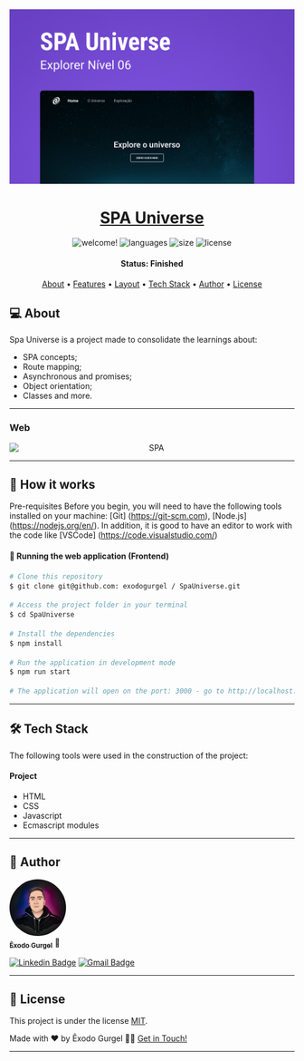 <img src="./assets/capa-SPA.png" /> 

<h1 align="center">
    <a href="#"> SPA Universe </a>
</h1>

<p align="center">
	
  <img src="https://img.shields.io/static/v1?label=PRs&message=welcome&color=49AA26&labelColor=000000" alt="welcome!" />
	
  <img src="https://img.shields.io/github/languages/count/exodogurgel/SpaUniverse" alt="languages" />
	
  <img src="https://img.shields.io/github/repo-size/exodogurgel/SpaUniverse" alt="size" />
    
  <img src="https://img.shields.io/github/license/exodogurgel/SpaUniverse" alt="license" />

  
</p>


<h4 align="center"> 
	 Status: Finished
</h4>

<p align="center">
 <a href="#-about">About</a> •
 <a href="#-Features">Features</a> •
 <a href="#-layout">Layout</a> • 
 <a href="#-tech-stack">Tech Stack</a> • 
 <a href="#-author">Author</a> • 
 <a href="#-license">License</a>

</p>

## 💻 About

Spa Universe is a project made to consolidate the learnings about:

- SPA concepts;
- Route mapping;
- Asynchronous and promises;
- Object orientation;
- Classes and more.

---

### Web

<p align="center" style="display: flex; align-items: flex-start; justify-content: center;">
  <img alt="SPA" title="#SPA" src="./assets/SPA.gif" width="100%">

</p>

---


## 🚀 How it works

Pre-requisites
Before you begin, you will need to have the following tools installed on your machine: [Git] (https://git-scm.com), [Node.js] (https://nodejs.org/en/). In addition, it is good to have an editor to work with the code like [VSCode] (https://code.visualstudio.com/)

#### 🎲 Running the web application (Frontend)

```bash
# Clone this repository
$ git clone git@github.com: exodogurgel / SpaUniverse.git

# Access the project folder in your terminal
$ cd SpaUniverse

# Install the dependencies
$ npm install

# Run the application in development mode
$ npm run start

# The application will open on the port: 3000 - go to http://localhost:3000
```
---

## 🛠 Tech Stack

The following tools were used in the construction of the project:


#### **Project** 

-   HTML
-   CSS
-   Javascript
-   Ecmascript modules


---
## 🦸 Author

<a href="https://blog.rocketseat.com.br/author/exodo/">
 <img style="border-radius: 50%;" src="https://github.com/exodogurgel/exodogurgel/blob/main/images/b11993be-e073-4a30-adae-2fee655ccdd5.png?raw=true" width="100px;" alt="Êxodo Gurgel"/> 
 <br />
 <sub><b>Êxodo Gurgel</b></sub></a> <a href="https://blog.rocketseat.com.br/author/exodo/" title="Rocketseat"></a> 🚀
 <br />

[![Linkedin Badge](https://img.shields.io/badge/-Exodo-blue?style=flat-square&logo=Linkedin&logoColor=white&link=https://www.linkedin.com/in/exodo-gurgel/)](https://www.linkedin.com/in/exodo-gurgel/) 
[![Gmail Badge](https://img.shields.io/badge/-exodowellis@gmail.com-c14438?style=flat-square&logo=Gmail&logoColor=white&link=mailto:exodowellis@gmail.com)](mailto:exodowellis@gmail.com)

---

## 📝 License

This project is under the license [MIT](./LICENSE).

Made with ❤️ by Êxodo Gurgel 👋🏽 [Get in Touch!](Https://www.linkedin.com/in/exodo-gurgel/)

---